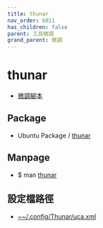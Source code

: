 ```yaml
---
title: thunar
nav_order: 6011
has_children: false
parent: 工具微調
grand_parent: 微調
---
```



# thunar

* [微調腳本](https://github.com/samwhelp/note-about-ubuntu/tree/gh-pages/_demo/adjustment/tool/thunar)


## Package

* Ubuntu Package / [thunar](https://packages.ubuntu.com/jammy/thunar)


## Manpage

* $ man [thunar](http://manpages.ubuntu.com/manpages/jammy/en/man1/thunar.1.html)


## 設定檔路徑

* [~~/.config/Thunar/uca.xml](https://github.com/samwhelp/note-about-ubuntu/blob/gh-pages/_demo/adjustment/tool/thunar/config/thunar/uca.xml)
